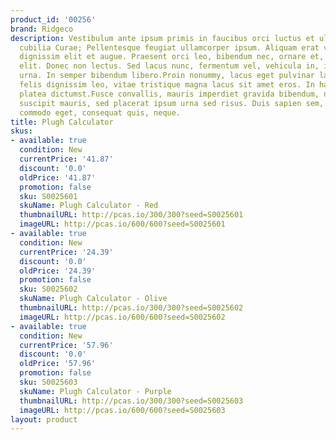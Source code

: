 ```yaml
---
product_id: '00256'
brand: Ridgeco
description: Vestibulum ante ipsum primis in faucibus orci luctus et ultrices posuere
  cubilia Curae; Pellentesque feugiat ullamcorper ipsum. Aliquam erat volutpat. Cras
  dignissim elit et augue. Praesent orci leo, bibendum nec, ornare et, nonummy in,
  elit. Donec non lectus. Sed lacus nunc, fermentum vel, vehicula in, imperdiet eget,
  urna. In semper bibendum libero.Proin nonummy, lacus eget pulvinar lacinia, pede
  felis dignissim leo, vitae tristique magna lacus sit amet eros. In hac habitasse
  platea dictumst.Fusce convallis, mauris imperdiet gravida bibendum, nisl turpis
  suscipit mauris, sed placerat ipsum urna sed risus. Duis sapien sem, aliquet nec,
  commodo eget, consequat quis, neque.
title: Plugh Calculator
skus:
- available: true
  condition: New
  currentPrice: '41.87'
  discount: '0.0'
  oldPrice: '41.87'
  promotion: false
  sku: S0025601
  skuName: Plugh Calculator - Red
  thumbnailURL: http://pcas.io/300/300?seed=S0025601
  imageURL: http://pcas.io/600/600?seed=S0025601
- available: true
  condition: New
  currentPrice: '24.39'
  discount: '0.0'
  oldPrice: '24.39'
  promotion: false
  sku: S0025602
  skuName: Plugh Calculator - Olive
  thumbnailURL: http://pcas.io/300/300?seed=S0025602
  imageURL: http://pcas.io/600/600?seed=S0025602
- available: true
  condition: New
  currentPrice: '57.96'
  discount: '0.0'
  oldPrice: '57.96'
  promotion: false
  sku: S0025603
  skuName: Plugh Calculator - Purple
  thumbnailURL: http://pcas.io/300/300?seed=S0025603
  imageURL: http://pcas.io/600/600?seed=S0025603
layout: product
---
```


